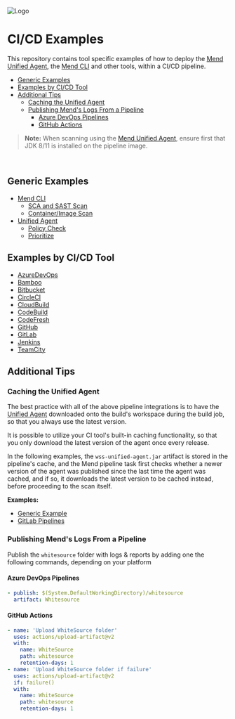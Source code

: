 ![Logo](https://mend-toolkit-resources-public.s3.amazonaws.com/img/mend-io-logo-horizontal.svg)  

# CI/CD Examples
This repository contains tool specific examples of how to deploy the [Mend Unified Agent](https://docs.mend.io/bundle/unified_agent/page/overview_of_the_unified_agent.html), the [Mend CLI](https://docs.mend.io/bundle/cli/page/scan_with_mend_s_unified_cli.html) and other tools, within a CI/CD pipeline.  


- [Generic Examples](#generic-examples)
- [Examples by CI/CD Tool](#examples-by-cicd-tool)
- [Additional Tips](#additional-tips)
  - [Caching the Unified Agent](#caching-the-unified-agent)
  - [Publishing Mend's Logs From a Pipeline](#publishing-mends-logs-from-a-pipeline)
    - [Azure DevOps Pipelines](#azure-devops-pipelines)
    - [GitHub Actions](#github-actions)

>**Note:** When scanning using the [Mend Unified Agent](https://docs.mend.io/bundle/unified_agent/page/overview_of_the_unified_agent.html), ensure first that JDK 8/11 is installed on the pipeline image.

<br/>

## Generic Examples
  - [Mend CLI](./%5BGeneric%5D/Mend%20CLI/)
    - [SCA and SAST Scan](./%5BGeneric%5D/Mend%20CLI/sca%2Bsast-scan.sh)
    - [Container/Image Scan](./%5BGeneric%5D/Mend%20CLI/ContainerScanning.md)
  - [Unified Agent](./%5BGeneric%5D/Unified%20Agent/)
    - [Policy Check](./%5BGeneric%5D/Unified%20Agent/Policy-Check/)
    - [Prioritize](./%5BGeneric%5D/Unified%20Agent/Prioritize/)

## Examples by CI/CD Tool
  - [AzureDevOps](./AzureDevOps)
  - [Bamboo](./Bamboo)
  - [Bitbucket](./Bitbucket)
  - [CircleCI](./CircleCI)
  - [CloudBuild](./CloudBuild)
  - [CodeBuild](./CodeBuild)
  - [CodeFresh](./CodeFresh)
  - [GitHub](./GitHub)
  - [GitLab](./GitLab)
  - [Jenkins](./Jenkins)
  - [TeamCity](./TeamCity)

## Additional Tips

### Caching the Unified Agent
The best practice with all of the above pipeline integrations is to have the [Unified Agent](https://docs.mend.io/bundle/unified_agent/page/getting_started_with_the_unified_agent.html#GettingStartedwiththeUnifiedAgent-DownloadingtheUnifiedAgent) downloaded onto the build's workspace during the build job, so that you always use the latest version.  

It is possible to utilize your CI tool's built-in caching functionality, so that you only download the latest version of the agent once every release.

In the following examples, the `wss-unified-agent.jar` artifact is stored in the pipeline's cache, and the Mend pipeline task first checks whether a newer version of the agent was published since the last time the agent was cached, and if so, it downloads the latest version to be cached instead, before proceeding to the scan itself.  

**Examples:**  

* [Generic Example](../../Scripts/Mend%20SCA/README.md#cache-the-latest-version-of-the-unified-agent)
* [GitLab Pipelines](./GitLab/Unified%20Agent/GitLab-cached-ua.yml)

### Publishing Mend's Logs From a Pipeline

Publish the `whitesource` folder with logs & reports by adding one the following commands, depending on your platform

#### Azure DevOps Pipelines

```yaml
- publish: $(System.DefaultWorkingDirectory)/whitesource
  artifact: Whitesource
```

#### GitHub Actions

```yaml
- name: 'Upload WhiteSource folder'
  uses: actions/upload-artifact@v2
  with:
    name: WhiteSource
    path: whitesource
    retention-days: 1
- name: 'Upload WhiteSource folder if failure'
  uses: actions/upload-artifact@v2
  if: failure()
  with:
    name: WhiteSource
    path: whitesource
    retention-days: 1
```

